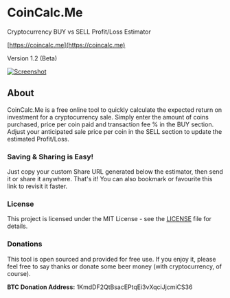 # CoinCalc.Me

Cryptocurrency BUY vs SELL Profit/Loss Estimator

[https://coincalc.me](https://coincalc.me)

Version 1.2 (Beta)

[![Screenshot](https://coincalc.me/img/screenshot.jpg)](https://coincalc.me)

## About
CoinCalc.Me is a free online tool to quickly calculate the expected return on investment for a cryptocurrency sale.
Simply enter the amount of coins purchased, price per coin paid and transaction fee % in the BUY section. Adjust your anticipated sale price per coin in the SELL section to update the estimated Profit/Loss.

### Saving & Sharing is Easy!
Just copy your custom Share URL generated below the estimator, then send it or share it anywhere. That's it! You can also bookmark or favourite this link to revisit it faster.

### License
This project is licensed under the MIT License - see the [LICENSE](LICENSE) file for details.

### Donations
This tool is open sourced and provided for free use. If you enjoy it, please feel free to say thanks or donate some beer money (with cryptocurrency, of course).

**BTC Donation Address:** 1KmdDF2QtBsacEPtqEi3vXqciJjcmiCS36
